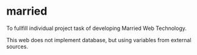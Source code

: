 # married
To fullfill individual project task of developing Married Web Technology.

This web does not implement database, but using variables from external sources.
